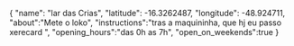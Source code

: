 {
"name": "lar das Crias",
"latitude": -16.3262487,
"longitude": -48.924711,
"about":"Mete o loko",
"instructions":"tras a maquininha, que hj eu passo xerecard ",
"opening_hours":"das 0h as 7h",
"open_on_weekends":true
}
